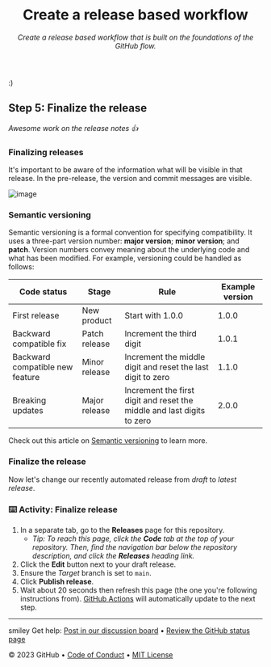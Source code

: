 <header>

<!--
  <<< Author notes: Course header >>>
  Read <https://skills.github.com/quickstart> for more information about how to build courses using this template.
  Include a 1280×640 image, course name in sentence case, and a concise description in emphasis.
  In your repository settings: enable template repository, add your 1280×640 social image, auto delete head branches.
  Next to "About", add description & tags; disable releases, packages, & environments.
  Add your open source license, GitHub uses the MIT license.
-->

# Create a release based workflow

_Create a release based workflow that is built on the foundations of the GitHub flow._

</header>
:)
<!--
  <<< Author notes: Step 5 >>>
  Start this step by acknowledging the previous step.
  Define terms and link to docs.github.com.
-->

## Step 5: Finalize the release

_Awesome work on the release notes :+1:_

### Finalizing releases

It's important to be aware of the information what will be visible in that release. In the pre-release, the version and commit messages are visible.

![image](https://user-images.githubusercontent.com/13326548/47883578-bdba7780-ddea-11e8-84b8-563e12f02ca6.png)

### Semantic versioning

Semantic versioning is a formal convention for specifying compatibility. It uses a three-part version number: **major version**; **minor version**; and **patch**. Version numbers convey meaning about the underlying code and what has been modified. For example, versioning could be handled as follows:

| Code status                     | Stage         | Rule                                                                   | Example version |
| ------------------------------- | ------------- | ---------------------------------------------------------------------- | --------------- |
| First release                   | New product   | Start with 1.0.0                                                       | 1.0.0           |
| Backward compatible fix         | Patch release | Increment the third digit                                              | 1.0.1           |
| Backward compatible new feature | Minor release | Increment the middle digit and reset the last digit to zero            | 1.1.0           |
| Breaking updates                | Major release | Increment the first digit and reset the middle and last digits to zero | 2.0.0           |

Check out this article on [Semantic versioning](https://semver.org/) to learn more.

### Finalize the release

Now let's change our recently automated release from _draft_ to _latest release_.

### :keyboard: Activity: Finalize release

1. In a separate tab, go to the **Releases** page for this repository.
   - _Tip: To reach this page, click the **Code** tab at the top of your repository. Then, find the navigation bar below the repository description, and click the **Releases** heading link._
1. Click the **Edit** button next to your draft release.
1. Ensure the _Target_ branch is set to `main`.
1. Click **Publish release**.
1. Wait about 20 seconds then refresh this page (the one you're following instructions from). [GitHub Actions](https://docs.github.com/en/actions) will automatically update to the next step.

<footer>

<!--
  <<< Author notes: Footer >>>
  Add a link to get support, GitHub status page, code of conduct, license link.
-->

---
smiley
Get help: [Post in our discussion board](https://github.com/orgs/skills/discussions/categories/release-based-workflow) &bull; [Review the GitHub status page](https://www.githubstatus.com/)

&copy; 2023 GitHub &bull; [Code of Conduct](https://www.contributor-covenant.org/version/2/1/code_of_conduct/code_of_conduct.md) &bull; [MIT License](https://gh.io/mit)

</footer>
